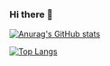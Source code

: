 ### Hi there 👋

[![Anurag's GitHub stats](https://github-readme-stats.vercel.app/api?username=Visn0&count_private=true&show_icons=true&theme=tokyonight&hide=issues,contribs)](https://github.com/anuraghazra/github-readme-stats)

[![Top Langs](https://github-readme-stats.vercel.app/api/top-langs/?username=Visn0&layout=compact&theme=tokyonight)](https://github.com/anuraghazra/github-readme-stats)

<!--
**Visn0/Visn0** is a ✨ _special_ ✨ repository because its `README.md` (this file) appears on your GitHub profile.

Here are some ideas to get you started:

- 🔭 I’m currently working on ...
- 🌱 I’m currently learning ...
- 👯 I’m looking to collaborate on ...
- 🤔 I’m looking for help with ...
- 💬 Ask me about ...
- 📫 How to reach me: ...
- 😄 Pronouns: ...
- ⚡ Fun fact: ...
-->
